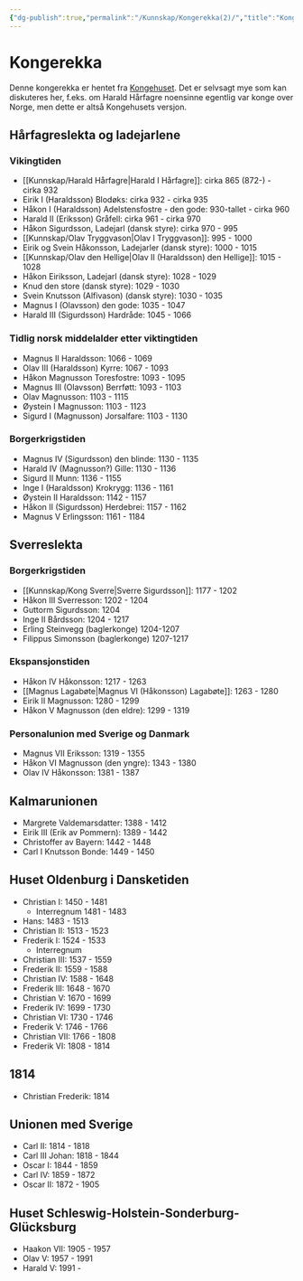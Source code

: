 ```yaml
---
{"dg-publish":true,"permalink":"/Kunnskap/Kongerekka(2)/","title":"Kongerekka","tags":["historie"]}
---
```



# Kongerekka
Denne kongerekka er hentet fra [Kongehuset](https://www.kongehuset.no/artikkel.html?tid=27626). Det er selvsagt mye som kan diskuteres her, f.eks. om Harald Hårfagre noensinne egentlig var konge over Norge, men dette er altså Kongehusets versjon.

## Hårfagreslekta og ladejarlene

### Vikingtiden
- [[Kunnskap/Harald Hårfagre\|Harald I Hårfagre]]: cirka 865 (872-) - cirka 932
- Eirik I (Haraldsson) Blodøks: cirka 932 - cirka 935
- Håkon I (Haraldsson) Adelstensfostre - den gode: 930-tallet - cirka 960
- Harald II (Eriksson) Gråfell: cirka 961 - cirka 970
- Håkon Sigurdsson, Ladejarl (dansk styre): cirka 970 - 995
- [[Kunnskap/Olav Tryggvason\|Olav I Tryggvason]]: 995 - 1000
- Eirik og Svein Håkonsson, Ladejarler (dansk styre): 1000 - 1015
- [[Kunnskap/Olav den Hellige\|Olav II (Haraldsson) den Hellige]]: 1015 - 1028
- Håkon Eiriksson, Ladejarl (dansk styre): 1028 - 1029
- Knud den store (dansk styre): 1029 - 1030
- Svein Knutsson (Alfivason) (dansk styre): 1030 - 1035
- Magnus I (Olavsson) den gode: 1035 - 1047
- Harald III (Sigurdsson) Hardråde: 1045 - 1066

### Tidlig norsk middelalder etter viktingtiden
- Magnus II Haraldsson: 1066 - 1069
- Olav III (Haraldsson) Kyrre: 1067 - 1093
- Håkon Magnusson Toresfostre: 1093 - 1095
- Magnus III (Olavsson) Berrføtt: 1093 - 1103
- Olav Magnusson: 1103 - 1115
- Øystein I Magnusson: 1103 - 1123
- Sigurd I (Magnusson) Jorsalfare: 1103 - 1130

### Borgerkrigstiden
- Magnus IV (Sigurdsson) den blinde: 1130 - 1135
- Harald IV (Magnusson?) Gille: 1130 - 1136
- Sigurd II Munn: 1136 - 1155
- Inge I (Haraldsson) Krokrygg: 1136 - 1161
- Øystein II Haraldsson: 1142 - 1157
- Håkon II (Sigurdsson) Herdebrei: 1157 - 1162
- Magnus V Erlingsson: 1161 - 1184

## Sverreslekta

### Borgerkrigstiden
- [[Kunnskap/Kong Sverre\|Sverre Sigurdsson]]: 1177 - 1202
- Håkon III Sverresson: 1202 - 1204
- Guttorm Sigurdsson: 1204
- Inge II Bårdsson: 1204 - 1217
- Erling Steinvegg (baglerkonge) 1204-1207
- Filippus Simonsson (baglerkonge) 1207-1217

### Ekspansjonstiden
- Håkon IV Håkonsson: 1217 - 1263
- [[Magnus Lagabøte\|Magnus VI (Håkonsson) Lagabøte]]: 1263 - 1280
- Eirik II Magnusson: 1280 - 1299
- Håkon V Magnusson (den eldre): 1299 - 1319

### Personalunion med Sverige og Danmark
- Magnus VII Eriksson: 1319 - 1355
- Håkon VI Magnusson (den yngre): 1343 - 1380
- Olav IV Håkonsson: 1381 - 1387

## Kalmarunionen
- Margrete Valdemarsdatter: 1388 - 1412
- Eirik III (Erik av Pommern): 1389 - 1442
- Christoffer av Bayern: 1442 - 1448
- Carl I Knutsson Bonde: 1449 - 1450

## Huset Oldenburg i Dansketiden
- Christian I: 1450 - 1481
	- Interregnum 1481 - 1483
- Hans: 1483 - 1513
- Christian II: 1513 - 1523
- Frederik I: 1524 - 1533
	- Interregnum
- Christian III: 1537 - 1559
- Frederik II: 1559 - 1588
- Christian IV: 1588 - 1648
- Frederik III: 1648 - 1670
- Christian V: 1670 - 1699
- Frederik IV: 1699 - 1730
- Christian VI: 1730 - 1746
- Frederik V: 1746 - 1766
- Christian VII: 1766 - 1808
- Frederik VI: 1808 - 1814

## 1814
- Christian Frederik: 1814

## Unionen med Sverige
- Carl II: 1814 - 1818
- Carl III Johan: 1818 - 1844
- Oscar I: 1844 - 1859
- Carl IV: 1859 - 1872
- Oscar II: 1872 - 1905

## Huset Schleswig-Holstein-Sonderburg-Glücksburg 
- Haakon VII: 1905 - 1957
- Olav V: 1957 - 1991
- Harald V: 1991 -
